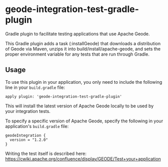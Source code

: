 # geode-integration-test-gradle-plugin

Gradle plugin to facilitate testing applications that use Apache Geode.

This Gradle plugin adds a task (:installGeode) that downloads a distribution 
of Geode via Maven, unzips it into build/install/apache-geode, and sets the
proper environment variable for any tests that are run through Gradle.

## Usage
To use this plugin in your application, you only need to include the following
line in your `build.gradle` file:
```
apply plugin: 'geode-integration-test-gradle-plugin'
```
This will install the latest version of Apache Geode locally to be used by your
integration tests.

To specify a specific version of Apache Geode, specify the following in your
application's `build.gradle` file:
```
geodeIntegration {
  version = "1.2.0"
}
```

Writing the test itself is described here:
https://cwiki.apache.org/confluence/display/GEODE/Test+your+application
